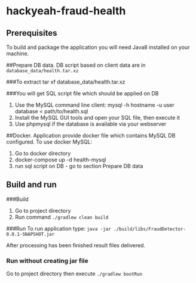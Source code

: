 # hackyeah-fraud-health

## Prerequisites
To build and package the application you will need Java8 installed on your machine.

##Prepare DB data.
DB script based on client data are in `database_data/health.tar.xz`

###To extract
tar xf database_data/health.tar.xz

###You will get SQL script file which should be applied on DB

1. Use the MySQL command line client: mysql -h hostname -u user database < path/to/health.sql
2. Install the MySQL GUI tools and open your SQL file, then execute it
3. Use phpmysql if the database is available via your webserver

##Docker.
Application provide docker file which contains MySQL DB configured.
To use docker MySQL:

1. Go to docker directory
2. docker-compose up -d health-mysql
3. run sql script on DB - go to section Prepare DB data

## Build and run
###Build
1. Go to project directory
2. Run command `./gradlew clean build`

###Run
 To run application type: `java -jar ./build/libs/FraudDetector-0.0.1-SNAPSHOT.jar`

After processing has been finished result files delivered.

### Run without creating jar file
Go to project directory then execute `./gradlew bootRun`



